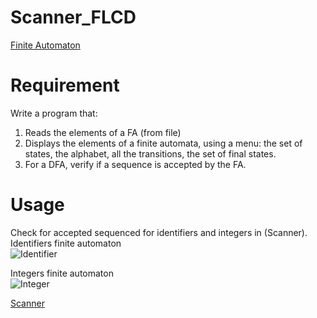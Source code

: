 # Scanner_FLCD

[Finite Automaton](FiniteAutomaton)
# Requirement
Write a program that:
  1. Reads the elements of a FA (from file)
  2. Displays the elements of a finite automata, using a menu: the set of states, the alphabet, all the transitions, the set of final states.
  3. For a DFA, verify if a sequence is accepted by the FA.

# Usage
Check for accepted sequenced for identifiers and integers in (Scanner).  
Identifiers finite automaton  
![Identifier](https://github.com/adabirtocian/Scanner_FLCD/blob/main/FiniteAutomaton/Images/identifier.png "Identifier")  

Integers finite automaton  
![Integer](https://github.com/adabirtocian/Scanner_FLCD/blob/main/FiniteAutomaton/Images/integers.png "Integer")  

[Scanner](Scanner)

